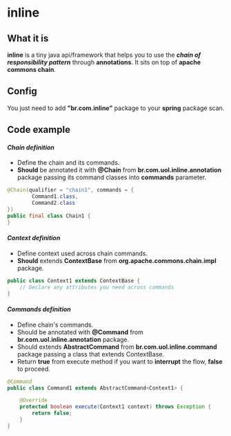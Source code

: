 # inline
## What it is
**inline** is a tiny java api/framework that helps you to use the ***chain of responsibility pattern*** through **annotations**.
It sits on top of **apache commons chain**.
## Config
You just need to add **"br.com.inline"** package to your **spring** package scan.
## Code example
#### *Chain definition*
* Define the chain and its commands.
* **Should** be annotated it with **@Chain** from **br.com.uol.inline.annotation** package passing its command classes into **commands** parameter.
```java
@Chain(qualifier = "chain1", commands = {
        Command1.class,
        Command2.class
})
public final class Chain1 {
}
```
#### *Context definition*
* Define context used across chain commands.
* **Should** extends **ContextBase** from **org.apache.commons.chain.impl** package.
```java
public class Context1 extends ContextBase {
    // Declare any attributes you need across commands
}
```
#### *Commands definition*
* Define chain's commands.
* Should be annotated with **@Command** from **br.com.uol.inline.annotation** package.
* Should extends **AbstractCommand** from **br.com.uol.inline.command** package passing a class that extends ContextBase.
* Return **true** from execute method if you want to **interrupt** the flow, **false** to proceed.
```java
@Command
public class Command1 extends AbstractCommand<Context1> {

    @Override
    protected boolean execute(Context1 context) throws Exception {
        return false;
    }
}
```

